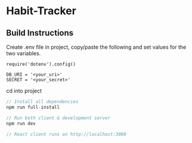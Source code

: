 # Habit-Tracker


## Build Instructions
Create .env file in project, copy/paste the following and set values for the two variables.

```
require('dotenv').config()  

DB_URI = '<your_uri>'  
SECRET = '<your_secret>'
```
cd into project
```javascript
// Install all dependencies
npm run full-install

// Run both client & development server
npm run dev

// React client runs on http://localhost:3000
